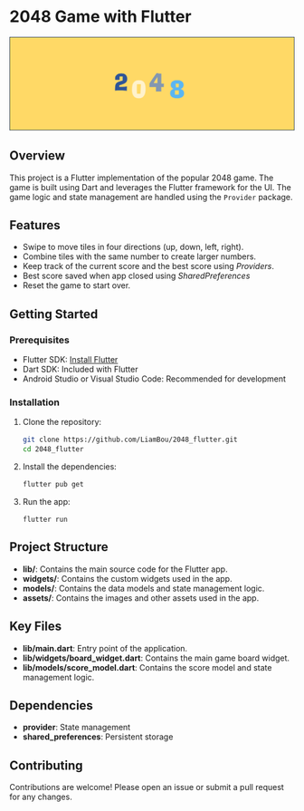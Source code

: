 # 2048 Game with Flutter
<p align="center">
  <img src="https://github.com/LiamBou/2048_flutter/blob/main/lib/assets/background_presentation.png" alt="Presentation Image"/>
</p>

## Overview

This project is a Flutter implementation of the popular 2048 game. The game is built using Dart and leverages the Flutter framework for the UI. The game logic and state management are handled using the `Provider` package.

## Features

- Swipe to move tiles in four directions (up, down, left, right).
- Combine tiles with the same number to create larger numbers.
- Keep track of the current score and the best score using *Providers*.
- Best score saved when app closed using *SharedPreferences*
- Reset the game to start over.

## Getting Started

### Prerequisites

- Flutter SDK: [Install Flutter](https://flutter.dev/docs/get-started/install)
- Dart SDK: Included with Flutter
- Android Studio or Visual Studio Code: Recommended for development

### Installation

1. Clone the repository:
   ```sh
   git clone https://github.com/LiamBou/2048_flutter.git
   cd 2048_flutter
2. Install the dependencies:
   ```sh
   flutter pub get
   ```
3. Run the app:
   ```
   flutter run
   ```
## Project Structure
- **lib/**: Contains the main source code for the Flutter app.
- **widgets/**: Contains the custom widgets used in the app.
- **models/**: Contains the data models and state management logic.
- **assets/**: Contains the images and other assets used in the app.

## Key Files
- **lib/main.dart**: Entry point of the application.
- **lib/widgets/board_widget.dart**: Contains the main game board widget.
- **lib/models/score_model.dart**: Contains the score model and state management logic.

## Dependencies
- **provider**: State management
- **shared_preferences**: Persistent storage

## Contributing
Contributions are welcome! Please open an issue or submit a pull request for any changes.
